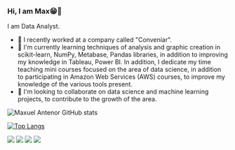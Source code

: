 

### Hi, I am Max😁👋
I am Data Analyst.

- 🔭  I recently worked at a company called "Conveniar".
- 🌱 I'm currently learning techniques of analysis and graphic creation in scikit-learn, NumPy, Metabase, Pandas libraries, in addition to improving my knowledge in Tableau, Power BI. In addition, I dedicate my time teaching mini courses focused on the area of ​​data science, in addition to participating in Amazon Web Services (AWS) courses, to improve my knowledge of the various tools present.
- 🤝 I'm looking to collaborate on data science and machine learning projects, to contribute to the growth of the area. 


![Maxuel Antenor GitHub stats](https://github-readme-stats.vercel.app/api?username=maxuelantenor&show_icons=true&theme=radical)

[![Top Langs](https://github-readme-stats.vercel.app/api/top-langs/?username=maxuelantenor)](https://github.com/maxuelantenor/github-readme-stats)


[<img src="https://img.shields.io/badge/twitter-%231DA1F2.svg?&style=for-the-badge&logo=twitter&logoColor=white" />](https://twitter.com/@antenor98) [<img src="https://img.shields.io/badge/linkedin-%230077B5.svg?&style=for-the-badge&logo=linkedin&logoColor=white" />](https://www.linkedin.com/in/maxuelantenor/) [<img src = "https://img.shields.io/badge/instagram-%23E4405F.svg?&style=for-the-badge&logo=instagram&logoColor=white">](https://www.instagram.com/antenor98/) [<img src = "https://img.shields.io/badge/facebook-%231877F2.svg?&style=for-the-badge&logo=facebook&logoColor=white">](https://www.facebook.com/profile.php?id=100009573727355)
